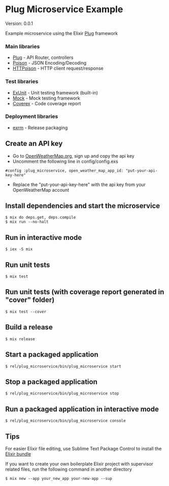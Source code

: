Plug Microservice Example
==========================

Version: 0.0.1

Example microservice using the Elixir [Plug](https://github.com/elixir-lang/plug) framework

### Main libraries
* [Plug](https://github.com/elixir-lang/plug) - API Router, controllers
* [Poison](https://github.com/devinus/poison) - JSON Encoding/Decoding
* [HTTPoison](https://github.com/edgurgel/httpoison) - HTTP client request/response

### Test libraries
* [ExUnit](http://elixir-lang.org/docs/v1.1/ex_unit/ExUnit.html) - Unit testing framework (built-in)
* [Mock](https://github.com/jjh42/mock) - Mock testing framework
* [Coverex](https://github.com/alfert/coverex) - Code coverage report

### Deployment libraries
* [exrm](https://github.com/bitwalker/exrm) - Release packaging

## Create an API key

* Go to [OpenWeatherMap.org](http://openweathermap.org/api), sign up and copy the api key
* Uncomment the following line in config/config.exs

```
#config :plug_microservice, open_weather_map_app_id: "put-your-api-key-here"
```

* Replace the "put-your-api-key-here" with the api key from your OpenWeatherMap account

## Install dependencies and start the microservice

```
$ mix do deps.get, deps.compile
$ mix run --no-halt
```

## Run in interactive mode
```
$ iex -S mix
```

## Run unit tests
```
$ mix test
```

## Run unit tests (with coverage report generated in "cover" folder)
```
$ mix test --cover
```

## Build a release

```
$ mix release
```

## Start a packaged application

```
$ rel/plug_microservice/bin/plug_microservice start
```

## Stop a packaged application

```
$ rel/plug_microservice/bin/plug_microservice stop
```

## Run a packaged application in interactive mode

```
$ rel/plug_microservice/bin/plug_microservice console
```

## Tips

For easier Elixir file editing, use Sublime Text Package Control to install the [Elixir bundle](https://github.com/elixir-lang/elixir-tmbundle)

If you want to create your own boilerplate Elixir project with supervisor related files, run the following command in another directory

```
$ mix new --app your_new_app your-new-app --sup
```